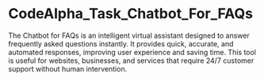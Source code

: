 # CodeAlpha_Task_Chatbot_For_FAQs
The Chatbot for FAQs is an intelligent virtual assistant designed to answer frequently asked questions instantly. It provides quick, accurate, and automated responses, improving user experience and saving time. This tool is useful for websites, businesses, and services that require 24/7 customer support without human intervention.
